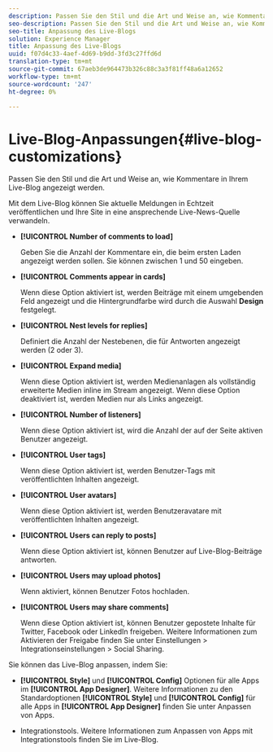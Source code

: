 ```yaml
---
description: Passen Sie den Stil und die Art und Weise an, wie Kommentare in Ihrem Live-Blog angezeigt werden.
seo-description: Passen Sie den Stil und die Art und Weise an, wie Kommentare in Ihrem Live-Blog angezeigt werden.
seo-title: Anpassung des Live-Blogs
solution: Experience Manager
title: Anpassung des Live-Blogs
uuid: f07d4c33-4aef-4d69-b9dd-3fd3c27ffd6d
translation-type: tm+mt
source-git-commit: 67aeb3de964473b326c88c3a3f81ff48a6a12652
workflow-type: tm+mt
source-wordcount: '247'
ht-degree: 0%

---
```



# Live-Blog-Anpassungen{#live-blog-customizations}

Passen Sie den Stil und die Art und Weise an, wie Kommentare in Ihrem Live-Blog angezeigt werden.



Mit dem Live-Blog können Sie aktuelle Meldungen in Echtzeit veröffentlichen und Ihre Site in eine ansprechende Live-News-Quelle verwandeln.

* **[!UICONTROL Number of comments to load]**

   Geben Sie die Anzahl der Kommentare ein, die beim ersten Laden angezeigt werden sollen. Sie können zwischen 1 und 50 eingeben.

* **[!UICONTROL Comments appear in cards]**

   Wenn diese Option aktiviert ist, werden Beiträge mit einem umgebenden Feld angezeigt und die Hintergrundfarbe wird durch die Auswahl **Design** festgelegt.

* **[!UICONTROL Nest levels for replies]**

   Definiert die Anzahl der Nestebenen, die für Antworten angezeigt werden (2 oder 3).

* **[!UICONTROL Expand media]**

   Wenn diese Option aktiviert ist, werden Medienanlagen als vollständig erweiterte Medien inline im Stream angezeigt. Wenn diese Option deaktiviert ist, werden Medien nur als Links angezeigt.

* **[!UICONTROL Number of listeners]**

   Wenn diese Option aktiviert ist, wird die Anzahl der auf der Seite aktiven Benutzer angezeigt.

* **[!UICONTROL User tags]**

   Wenn diese Option aktiviert ist, werden Benutzer-Tags mit veröffentlichten Inhalten angezeigt.

* **[!UICONTROL User avatars]**

   Wenn diese Option aktiviert ist, werden Benutzeravatare mit veröffentlichten Inhalten angezeigt.

* **[!UICONTROL Users can reply to posts]**

   Wenn diese Option aktiviert ist, können Benutzer auf Live-Blog-Beiträge antworten.

* **[!UICONTROL Users may upload photos]**

   Wenn aktiviert, können Benutzer Fotos hochladen.

* **[!UICONTROL Users may share comments]**

   Wenn diese Option aktiviert ist, können Benutzer gepostete Inhalte für Twitter, Facebook oder LinkedIn freigeben. Weitere Informationen zum Aktivieren der Freigabe finden Sie unter Einstellungen > Integrationseinstellungen > Social Sharing.

Sie können das Live-Blog anpassen, indem Sie:

* **[!UICONTROL Style]** und  **[!UICONTROL Config]** Optionen für alle Apps im  **[!UICONTROL App Designer]**. Weitere Informationen zu den Standardoptionen **[!UICONTROL Style]** und **[!UICONTROL Config]** für alle Apps in **[!UICONTROL App Designer]** finden Sie unter Anpassen von Apps.

* Integrationstools. Weitere Informationen zum Anpassen von Apps mit Integrationstools finden Sie im Live-Blog.


